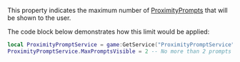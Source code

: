 This property indicates the maximum number of
[ProximityPrompts](https://create.roblox.com/docs/reference/engine/classes/ProximityPrompt) that will be shown to the user.

The code block below demonstrates how this limit would be applied:

```lua
local ProximityPromptService = game:GetService("ProximityPromptService")
ProximityPromptService.MaxPromptsVisible = 2 -- No more than 2 prompts will be shown to the user at any given time
```